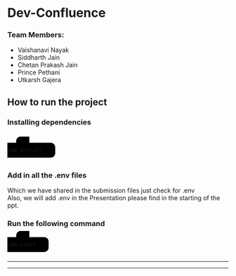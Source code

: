 # Dev-Confluence

### Team Members:

<ul>
<li>Vaishanavi  Nayak </li>
<li>Siddharth Jain</li>
<li>Chetan Prakash Jain</li>
<li>Prince Pethani</li>
<li>Utkarsh Gajera</li>
</ul>

## How to run the project

### Installing dependencies 
<br>
<code style="background-color:black;padding:10px 30px 10px 30px ;margin:20px;border-radius:10px;">
npm install
</code>


<br>

### Add in all the .env files 

Which we have shared in the submission files just check for .env
<br>
Also, we will add .env  in the Presentation please find in the starting of the ppt.

### Run the following command

<code style="background-color:black;padding:10px 30px 10px 30px ;margin:20px;border-radius:10px;">
npm start
</code>

<br>

<hr>
<hr>